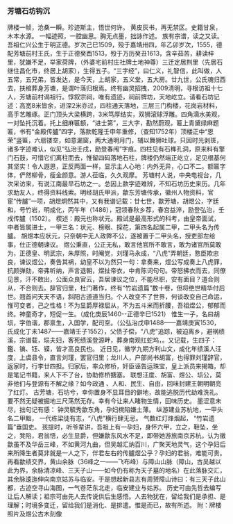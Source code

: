 ### 芳塘石坊钩沉
牌楼一帧，沧桑一瞬。珍迹斯主，悟世何许。
黄皮灰书，再无禁区。史籍甘泉，木本水源。
一幅迹照，一腔幽思。胸无点墨，拙詠作述。
族有宗谱，读之又读。吾祖仁兴公生于明正德。岁次己巳1509，殁于嘉靖卅四，年乙卯岁次，1555，德配芳塘前村王氏，生于正德癸酉1513，殁于万历癸丑1613，含辛茹苦，耕读梓里，犹嫌不足，举家荷牌，（外婆宅前村庄社牌土地神尊）三迁定居荆里（先居石  继住昌化市，终居上胡家），生得五子。“三字经”，曰仁义，礼智信，此叫做，人五常，五兄弟，皆发达，是今天，上胡家，五义堂，五大房。廿九世，公氏魂归西去，扶棺葬身芳塘，是谓叶落归根焉。终有幽灵招拽，2009清明，寻根访祖十七人，芳塘前村谒祖行。惇叙宗祠，唯有遗迹，祠前牌坊，天地屹立。请看石坊记述：高宽8米皆余，进深2米亦过，四柱通天落地，三层三门构楼，花岗岩材料，高手艺雕琢。正门顶头大梁横跨，3米笃厚结实，双狮滚球浮雕。四角滴水美观，一对坠托沉着。托上细麻匾额，“进士第”，三大字，勘然蔚观，匾上青黛绿麻题匾，书有“金殿传臚”四字，落款乾隆壬申年重修，（查知1752年）顶楼正中“恩荣”竖匾，六扇镂空，如意漏窗，两大通明月门，辅以舞狮吐球。只因时光剥斑，诸多字迹难认，似见“弘治壬戌，励登春闱”字痕。四柱见有石榫孔洞，原来料有擎门石鼓，可惜它们离柱而去，惟留四码落地石柱，牌楼仍然端正屹立，足见根基何其坚实！令人遐思，正反两面一样，显示主人心地：内外无异，心口不二。额匾字体，俨然柳骨，瘦金颜意。游人莅临，久久观摩。
芳塘村人说，中央电视台，几次采访来，有说江南最早石坊之一。总因上款字迹难辨，不知石坊历史来历。几年求助友人，终得资料线索。明经胡氏甲派，歙东芳塘传承，徽州人物资料，官宦“传臚”一项，胡煜炯然其中，又有我谱记载：廿七世，歙芳塘，胡煜公，字廷和，号竹岩，明成化，丙午年（1486），冠领春秋乡荐，春宫益淬，励登弘治，壬戌传臚（1502）。
楔述：殿元也称状元。殿试是最高形式的科考，由皇帝面试，中者皆属进士，一甲三名：状元、榜眼、探花，第四名起属二甲，二甲头名为传臚。
胡煜本应状元，只奈朝中无人政弊不公，遂被置于二甲头名，授吏部左给事，仕正德朝谏议。
煜公秉直，公正无私，敢言他官所不敢言，敢为诸官所莫敢为，正德皇、明武宗，朱厚照，时阉党，刘瑾马永成，“八虎”弄朝廷，憝臣欺忠良，谏议煜公，奏告其祸，幼皇不以为然只一句：拿奏来，煜公写成奏上八虎罪，抗颜弹劾，帝弗听纳，声言退朝，煜扯帝衣，中肯陈词句句。帝怒拂衣而去，同僚见景，汗不敢出，公面众良官云，吾居谏议之位，不能尽职，安有面目？道合则从，不合则去。辞官归里，杜门著作，终有“竹岩遗篇”数十卷，但将绝世精华付后世。翘首问天天不语，斜阳古道道当归。个人改变不了世界，何谈改变自己命运，惟可变者，己之性格！不为显爵厚禄屈从，不为五斗米而折腰，吾祖煜公，郁郁而终。神童奇才，短促一生。（成化庚辰1460--正德辛巳1521）
惟生一子，名曰胡埙，字伯谐，郡禀生，入国学，配司空。（公弘治戊申1488——嘉靖庚寅1530，氏成化丁未1487——嘉靖壬子1552），父债子偿，“八虎”追踪，被迫离乡，避祸绩溪，宗谱载，埙夫妇，客死绩溪登源畔，葬身南观扛蛇坞，。又记载，生四子：鑑、镐、钰、镆，皆才高良民也。
近日见，徽学九期方利山文，成化年绩溪人汪度，上虞县令，直言刘瑾，罢官归里；龙川人，户部尚书胡富，也得罪刘瑾辞官，返家时，行李廿四担。归家后，率众修桥，奸臣诬告运珠宝，皇上派员来揭箱，却是笔记书籍，来人下不了台，协助修桥搪塞。
联想汪度、胡富、煜公、埙公，莫非他们与登源有不解之缘？如今政通 、人和、民生、自由，回味封建王朝明朝亮了红灯。
古芳塘，石坊兮，幸你置身不显耳目的僻地，故能逃脱历代劫难洗礼。要不然无疑被掘地三尺荡然无存。幸有今让来人睹物生情，回味历史。
墨涩意未尽，拙句记有感：
钟灵毓秀歙东角，孕妇櫈陷嫌土薄。
纵游建业苏杭地，一甲头名二甲黜，
一代栋梁徒有志，“八虎”横行肆无忌。
气数红灯烽烟起， “竹岩遗篇”垂国史。
孩提时，听爷辈讲，吾祖上有一孕妇，身怀六甲，立之，鞋坠，坐之，凳陷，君翁悟，必生显爵，但嫌歙东风水不足，即带她游旅南京苏杭，认为徽歙虽不及华岳三峰，不如黄河九曲，但吴越汇纳百川，广聚天地灵气，这个孕妇后来所降生者莫非就是一人之下，伴君左右的传臚煜公乎？孕妇的君翁，难能可贵。
再看歙绩交界，黄山余脉（36峰之一——飞布峰）与障山山脉（障山，古吴越以此为界，余脉清凉峰、三天子山——如今仍有称为天子墓的地名）在此落脉交汇，其余脉逶迤伸向南京姑苏与临安。于是想起新县志有周赟障山诗曰：有三天子此山都，古迹空寻山海图，一气苍茫东北走，临安建业与姑苏。
历史可由先哲去编写让后人解读；祖宗可由先人去传说供后生感悟。人去物犹在，留给我们是承担、是理解；时境多变迁，留给我们是消化、是排遣。惟是而已，故有所述。
附：牌楼照片及煜公古木刻像

